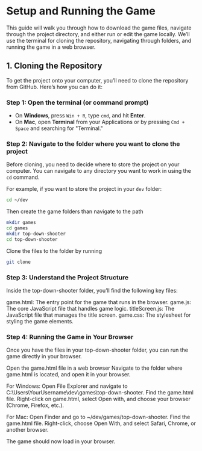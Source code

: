 # Setup and Running the Game

This guide will walk you through how to download the game files, navigate through the project directory, and either run or edit the game locally. We’ll use the terminal for cloning the repository, navigating through folders, and running the game in a web browser.

## 1. Cloning the Repository

To get the project onto your computer, you’ll need to clone the repository from GitHub. Here’s how you can do it:

### Step 1: Open the terminal (or command prompt)
- On **Windows**, press `Win + R`, type `cmd`, and hit **Enter**.
- On **Mac**, open **Terminal** from your Applications or by pressing `Cmd + Space` and searching for "Terminal."

### Step 2: Navigate to the folder where you want to clone the project
Before cloning, you need to decide where to store the project on your computer. You can navigate to any directory you want to work in using the `cd` command.

For example, if you want to store the project in your `dev` folder:
```bash
cd ~/dev
```

Then create the game folders than navigate to the path
```bash
mkdir games
cd games
mkdir top-down-shooter
cd top-down-shooter
```

Clone the files to the folder by running
```bash
git clone 
```


### Step 3: Understand the Project Structure

Inside the top-down-shooter folder, you’ll find the following key files:

game.html: The entry point for the game that runs in the browser.
game.js: The core JavaScript file that handles game logic.
titleScreen.js: The JavaScript file that manages the title screen.
game.css: The stylesheet for styling the game elements.


### Step 4: Running the Game in Your Browser
Once you have the files in your top-down-shooter folder, you can run the game directly in your browser.

Open the game.html file in a web browser
Navigate to the folder where game.html is located, and open it in your browser.

For Windows:
Open File Explorer and navigate to C:\Users\YourUsername\dev\games\top-down-shooter.
Find the game.html file.
Right-click on game.html, select Open with, and choose your browser (Chrome, Firefox, etc.).

For Mac:
Open Finder and go to ~/dev/games/top-down-shooter.
Find the game.html file.
Right-click, choose Open With, and select Safari, Chrome, or another browser.

The game should now load in your browser.
